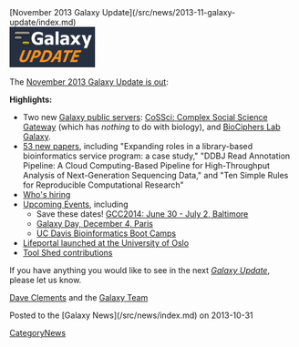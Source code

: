 <div class='newsItemHeader'>[November 2013 Galaxy Update](/src/news/2013-11-galaxy-update/index.md)</div>

<div class='right'><a href='/src/galaxy-updates/2013-11/index.md'><img src="/src/images/logos/GalaxyUpdate200.png" alt="November 2013 Galaxy Update" width=150 /></a></div>

The [November 2013 Galaxy Update is out](/src/galaxy-updates/2013-11/index.md):

**Highlights:**
* Two new [Galaxy public servers](/src/galaxy-updates/2013-11/index.md#new-public-servers): [CoSSci: Complex Social Science Gateway](/src/galaxy-updates/2013-11/index.md#cossci-complex-social-science-gateway) (which has *nothing* to do with biology), and [BioCiphers Lab Galaxy](/src/galaxy-updates/2013-11/index.md#biociphers-lab-galaxy).
* [53 new papers](/src/galaxy-updates/2013-11/index.md#new-papers), including "Expanding roles in a library-based bioinformatics service program: a case study," "DDBJ Read Annotation Pipeline: A Cloud Computing-Based Pipeline for High-Throughput Analysis of Next-Generation Sequencing Data," and "Ten Simple Rules for Reproducible Computational Research"
* [Who's hiring](/src/galaxy-updates/2013-11/index.md#whos-hiring)
* [Upcoming Events](/src/galaxy-updates/2013-11/index.md#other-events), including
  * Save these dates! [GCC2014: June 30 - July 2, Baltimore](/src/galaxy-updates/2013-11/index.md#gcc2014-june-30---july-2-baltimore)
  * [Galaxy Day, December 4, Paris](/src/galaxy-updates/2013-11/index.md#galaxy-day-december-4-paris)
  * [UC Davis Bioinformatics Boot Camps](/src/galaxy-updates/2013-11/index.md#uc-davis-bioinformatics-boot-camps)
* [Lifeportal launched at the University of Oslo](/src/galaxy-updates/2013-11/index.md#lifeportal-at-the-university-of-oslo)
* [Tool Shed contributions](/src/galaxy-updates/2013-11/index.md#toolshed-contributions)

If you have anything you would like to see in the next *[Galaxy Update](/src/galaxy-updates/index.md)*, please let us know.

[Dave Clements](/src/dave-clements/index.md) and the [Galaxy Team](/src/galaxy-team/index.md)

<div class='newsItemFooter'>Posted to the [Galaxy News](/src/news/index.md) on 2013-10-31 </div>

[CategoryNews](/src/category-news/index.md)
